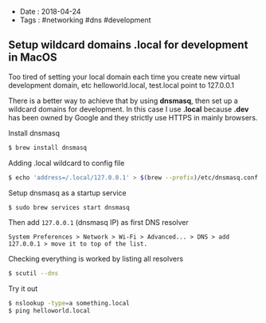 - Date : 2018-04-24
- Tags : #networking #dns #development

## Setup wildcard domains .local for development in MacOS

Too tired of setting your local domain each time you create new virtual development domain, etc helloworld.local, test.local point to 127.0.0.1

There is a better way to achieve that by using **dnsmasq**, then set up a wildcard domains for development. In this case I use **.local** because **.dev** has been owned by Google and they strictly use HTTPS in mainly browsers.

Install dnsmasq

```bash
$ brew install dnsmasq
```

Adding .local wildcard to config file

```bash
$ echo 'address=/.local/127.0.0.1' > $(brew --prefix)/etc/dnsmasq.conf
```

Setup dnsmasq as a startup service

```bash
$ sudo brew services start dnsmasq
```

Then add `127.0.0.1` (dnsmasq IP) as first DNS resolver

```
System Preferences > Network > Wi-Fi > Advanced... > DNS > add 127.0.0.1 > move it to top of the list.
```

Checking everything is worked by listing all resolvers

```bash
$ scutil --dns
```

Try it out

```bash
$ nslookup -type=a something.local
$ ping helloworld.local
```

